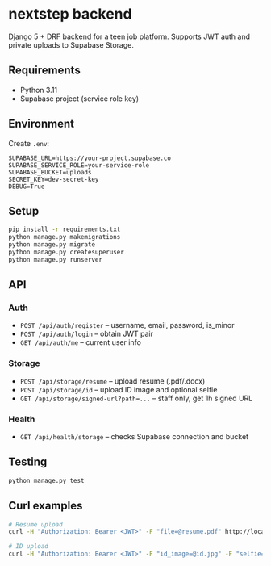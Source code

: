 # nextstep backend

Django 5 + DRF backend for a teen job platform. Supports JWT auth and private uploads to Supabase Storage.

## Requirements

- Python 3.11
- Supabase project (service role key)

## Environment

Create `.env`:

```env
SUPABASE_URL=https://your-project.supabase.co
SUPABASE_SERVICE_ROLE=your-service-role
SUPABASE_BUCKET=uploads
SECRET_KEY=dev-secret-key
DEBUG=True
```

## Setup

```bash
pip install -r requirements.txt
python manage.py makemigrations
python manage.py migrate
python manage.py createsuperuser
python manage.py runserver
```

## API

### Auth

- `POST /api/auth/register` – username, email, password, is_minor
- `POST /api/auth/login` – obtain JWT pair
- `GET /api/auth/me` – current user info

### Storage

- `POST /api/storage/resume` – upload resume (.pdf/.docx)
- `POST /api/storage/id` – upload ID image and optional selfie
- `GET /api/storage/signed-url?path=...` – staff only, get 1h signed URL

### Health

- `GET /api/health/storage` – checks Supabase connection and bucket

## Testing

```bash
python manage.py test
```

## Curl examples

```bash
# Resume upload
curl -H "Authorization: Bearer <JWT>" -F "file=@resume.pdf" http://localhost:8000/api/storage/resume

# ID upload
curl -H "Authorization: Bearer <JWT>" -F "id_image=@id.jpg" -F "selfie=@me.jpg" http://localhost:8000/api/storage/id
```
